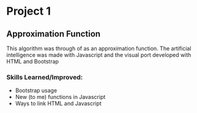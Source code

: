 # Project 1
## Approximation Function
This algorithm was through of as an approximation function. The artificial intelligence was made with Javascript and the visual port developed with HTML and Bootstrap

### Skills Learned/Improved:
* Bootstrap usage
* New (to me) functions in Javascript 
* Ways to link HTML and Javascript
